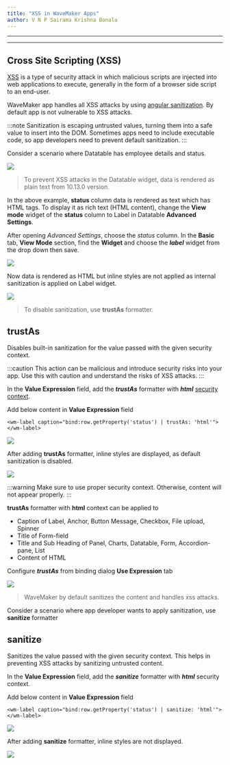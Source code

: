 ```yaml
---
title: "XSS in WaveMaker Apps"
author: V N P Sairama Krishna Bonala
--- 
```

---
---
## Cross Site Scripting (XSS)
[XSS](https://owasp.org/www-community/attacks/xss/) is a type of security attack in which malicious scripts are injected into web applications to execute, generally in the form of a browser side script to an end-user.

WaveMaker app handles all XSS attacks by using [angular sanitization](https://angular.io/api/platform-browser/DomSanitizer). By default app is not vulnerable to XSS attacks.

<!-- truncate -->

:::note
Sanitization is escaping untrusted values, turning them into a safe value to insert into the DOM. Sometimes apps need to include executable code, so app developers need to prevent default sanitization.
:::

Consider a scenario where Datatable has employee details and status. 

[![](/learn/assets/xss_datatable1.png)](/learn/assets/xss_datatable1.png)

> To prevent XSS attacks in the Datatable widget, data is rendered as plain text from 10.13.0 version. 

In the above example, **status** column data is rendered as text which has HTML tags. To display it as rich text (HTML content), change the **View mode** widget of the **status** column to Label in Datatable **Advanced Settings**.

After opening *Advanced Settings*, choose the *status* column. In the **Basic** tab, **View Mode** section, find the **Widget** and choose the ***label*** widget from the drop down then save.

[![](/learn/assets/xss_datatable3.png)](/learn/assets/xss_datatable3.png)

Now data is rendered as HTML but inline styles are not applied as internal sanitization is applied on Label widget. 

[![](/learn/assets/xss_datatable2.png)](/learn/assets/xss_datatable2.png)

> To disable sanitization, use **trustAs** formatter. 

## trustAs
Disables built-in sanitization for the value passed with the given security context. 

:::caution
This action can be malicious and introduce security risks into your app. Use this with caution and understand the risks of XSS attacks.
:::

In the **Value Expression** field, add the ***trustAs*** formatter with ***html*** [security context](https://angular.io/guide/security#sanitization-and-security-contexts).

Add below content in **Value Expression** field
```
<wm-label caption="bind:row.getProperty('status') | trustAs: 'html'"></wm-label>
```

[![](/learn/assets/xss_datatable4.png)](/learn/assets/xss_datatable4.png)

After adding **trustAs** formatter, inline styles are displayed, as default sanitization is disabled.

[![](/learn/assets/xss_datatable5.png)](/learn/assets/xss_datatable5.png)

:::warning
Make sure to use proper security context. Otherwise, content will not appear properly.
:::


**trustAs** formatter with **html** context can be applied to 
- Caption of Label, Anchor, Button Message, Checkbox, File upload, Spinner  
- Title of Form-field
- Title and Sub Heading of Panel, Charts, Datatable, Form, Accordion-pane, List
- Content of HTML

Configure ***trustAs*** from binding dialog **Use Expression** tab

[![](/learn/assets/xss_datatable7.png)](/learn/assets/xss_datatable7.png)



> WaveMaker by default sanitizes the content and handles xss attacks. 

Consider a scenario where app developer wants to apply sanitization, use **sanitize** formatter

## sanitize
Sanitizes the value passed with the given security context. This helps in preventing XSS attacks by sanitizing untrusted content.

In the **Value Expression** field, add the ***sanitize*** formatter with ***html*** security context.

Add below content in **Value Expression** field
```
<wm-label caption="bind:row.getProperty('status') | sanitize: 'html'"></wm-label>
```

[![](/learn/assets/xss_datatable6.png)](/learn/assets/xss_datatable6.png)

After adding **sanitize** formatter, inline styles are not displayed.

[![](/learn/assets/xss_datatable2.png)](/learn/assets/xss_datatable2.png)
